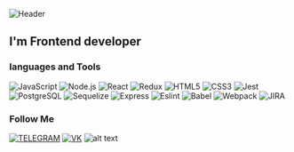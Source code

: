 ![Header](https://github.com/Yurytop/Yurytop/blob/main/assets/download.gif)

## I'm Frontend developer

### languages and Tools
![JavaScript](https://img.shields.io/badge/-JavaScript-000000?style=for-the-badge&logo=JavaScript)
![Node.js](https://img.shields.io/badge/-Node.js-000000?style=for-the-badge&logo=Node.js)
![React](https://img.shields.io/badge/-React-000000?style=for-the-badge&logo=React)
![Redux](https://img.shields.io/badge/-Redux-000000?style=for-the-badge&logo=Redux)
![HTML5](https://img.shields.io/badge/-HTML-000000?style=for-the-badge&logo=HTML5
)
![CSS3](https://img.shields.io/badge/-CSS3-000000?style=for-the-badge&logo=CSS3)
![Jest](https://img.shields.io/badge/-Jest-000000?style=for-the-badge&logo=Jest&logoColor=red)
![PostgreSQL](https://img.shields.io/badge/-PostgreSQL-000000?style=for-the-badge&logo=PostgreSQL)
![Sequelize](https://img.shields.io/badge/-Sequelize-000000?style=for-the-badge&logo=Sequelize)
![Express](https://img.shields.io/badge/-Express-000000?style=for-the-badge&logo=Express)
![Eslint](https://img.shields.io/badge/-Eslint-000000?style=for-the-badge&logo=Eslint&logoColor=blue)
![Babel](https://img.shields.io/badge/-Babel-000000?style=for-the-badge&logo=Babel)
![Webpack](https://img.shields.io/badge/-Webpack-000000?style=for-the-badge&logo=Webpack)
![JIRA](https://img.shields.io/badge/-JIRA-000000?style=for-the-badge&logo=JIRA)


### Follow Me
[![TELEGRAM](https://img.shields.io/badge/-TELEGRAM-696969?style=for-the-badge&logo=TELEGRAM)](https://t.me/@Yakshin00)
[![VK](https://img.shields.io/badge/-VK-696969?style=for-the-badge&logo=VK&logoColor=blue)](https://vk.com/flyturbo)
![alt text](https://www.codewars.com/users/Yurytop/badges/large)
